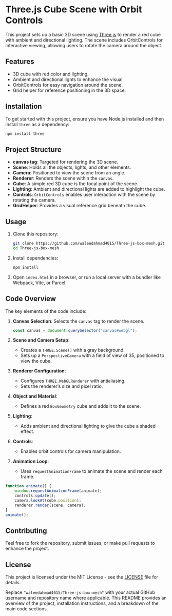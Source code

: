 
# Three.js Cube Scene with Orbit Controls

This project sets up a basic 3D scene using [Three.js](https://threejs.org/) to render a red cube with ambient and directional lighting. The scene includes OrbitControls for interactive viewing, allowing users to rotate the camera around the object.

## Features
- 3D cube with red color and lighting.
- Ambient and directional lights to enhance the visual.
- OrbitControls for easy navigation around the scene.
- Grid helper for reference positioning in the 3D space.

## Installation

To get started with this project, ensure you have Node.js installed and then install `three` as a dependency:

```bash
npm install three
```

## Project Structure

- **canvas tag**: Targeted for rendering the 3D scene.
- **Scene**: Holds all the objects, lights, and other elements.
- **Camera**: Positioned to view the scene from an angle.
- **Renderer**: Renders the scene within the `canvas`.
- **Cube**: A simple red 3D cube is the focal point of the scene.
- **Lighting**: Ambient and directional lights are added to highlight the cube.
- **Controls**: `OrbitControls` enables user interaction with the scene by rotating the camera.
- **GridHelper**: Provides a visual reference grid beneath the cube.

## Usage

1. Clone this repository:
   ```bash
   git clone https://github.com/waleedahmad4015/Three-js-box-mesh.git
   cd Three-js-box-mesh
   ```

2. Install dependencies:
   ```bash
   npm install
   ```

3. Open `index.html` in a browser, or run a local server with a bundler like Webpack, Vite, or Parcel.

## Code Overview

The key elements of the code include:

1. **Canvas Selection**: Selects the `canvas` tag to render the scene.
   ```javascript
   const canvas = document.querySelector("canvas#webgl");
   ```

2. **Scene and Camera Setup**:
   - Creates a `THREE.Scene()` with a gray background.
   - Sets up a `PerspectiveCamera` with a field of view of 35, positioned to view the cube.
   
3. **Renderer Configuration**:
   - Configures `THREE.WebGLRenderer` with antialiasing.
   - Sets the renderer’s size and pixel ratio.

4. **Object and Material**:
   - Defines a red `BoxGeometry` cube and adds it to the scene.

5. **Lighting**:
   - Adds ambient and directional lighting to give the cube a shaded effect.

6. **Controls**:
   - Enables orbit controls for camera manipulation.
   
7. **Animation Loop**:
   - Uses `requestAnimationFrame` to animate the scene and render each frame.

```javascript
function animate() {
    window.requestAnimationFrame(animate);
    controls.update();
    camera.lookAt(cube.position);
    renderer.render(scene, camera);
}
animate();
```

## Contributing

Feel free to fork the repository, submit issues, or make pull requests to enhance the project.

## License

This project is licensed under the MIT License - see the [LICENSE](LICENSE) file for details.

Replace `"waleedahmad4015/Three-js-box-mesh"` with your actual GitHub username and repository name where applicable. This README provides an overview of the project, installation instructions, and a breakdown of the main code sections.
